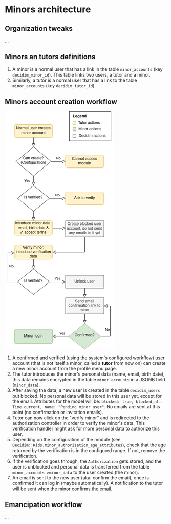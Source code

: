 # Minors architecture

## Organization tweaks

...

## Minors an tutors definitions

1. A minor is a normal user that has a link in the table `minor_accounts`  (key `decidim_minor_id`). This table links two users, a tutor and a minor.
2. Similarly, a tutor is a normal user that has a link to the table `minor_accounts` (key `decidim_tutor_id`).

## Minors account creation workflow

![](create_minor_account.png)

1. A confirmed and verified (using the system's configured workflow) user account (that is not itself a minor, called a **tutor** from now on) can create a new minor account from the profile menu page.
2. The tutor introduces the minor's personal data (name, email, birth date), this data remains encrypted in the table `minor_accounts` in a JSONB field (`minor_data`).
3. After saving the data, a new user is created in the table `decidim_users` but blocked. No personal data will be stored in this user yet, except for the email. Attributes for the model will be: `blocked: true, blocked_at: Time.current, name: "Pending minor user"`. No emails are sent at this point (no confirmation or invitation emails).
4. Tutor can now click on the "verify minor" and is redirected to the authorization controller in order to verify the minor's data. This verification handler might ask for more personal data to authorize this user.
5. Depending on the configuration of the module (see `Decidim::Kids.minor_authorization_age_attributes`), check that the age returned by the verification is in the configured range. If not, remove the verification.
6. If the verification goes through, the `Authorization` gets stored, and the user is unblocked and personal data is transferred from the table `minor_accounts->minor_data` to the user created (the minor).
7. An email is sent to the new user (aka: confirm the email), once is confirmed it can log in (maybe automatically). A notification to the tutor will be sent when the minor confirms the email.


## Emancipation workflow

...
